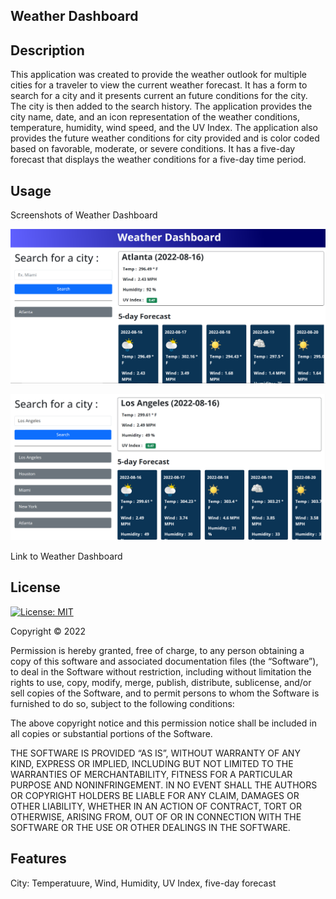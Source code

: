 ## Weather Dashboard

## Description 

This application was created to provide the weather outlook for multiple cities for a traveler to view the current weather forecast. It has a form to search for a city and it presents current an future conditions for the city. The city is then added to the search history. The application provides the city name, date, and an icon representation of the weather conditions, temperature, humidity, wind speed, and the UV Index. The application also provides the future weather conditions for city provided and is color coded based on favorable, moderate, or severe conditions. It has a five-day forecast that displays the weather conditions for a five-day time period.

## Usage

Screenshots of Weather Dashboard

![](Weather%20Dashboard%20screenshot1.PNG)

![](Weather%20Dashboard%20screenshot2.PNG)

Link to Weather Dashboard



## License

[![License: MIT](https://img.shields.io/badge/License-MIT-yellow.svg)](https://opensource.org/licenses/MIT)

Copyright © 2022 <Anquavious Grant>

Permission is hereby granted, free of charge, to any person obtaining a copy of this software and associated documentation files (the “Software”), to deal in the Software without restriction, including without limitation the rights to use, copy, modify, merge, publish, distribute, sublicense, and/or sell copies of the Software, and to permit persons to whom the Software is furnished to do so, subject to the following conditions:

The above copyright notice and this permission notice shall be included in all copies or substantial portions of the Software.

THE SOFTWARE IS PROVIDED “AS IS”, WITHOUT WARRANTY OF ANY KIND, EXPRESS OR IMPLIED, INCLUDING BUT NOT LIMITED TO THE WARRANTIES OF MERCHANTABILITY, FITNESS FOR A PARTICULAR PURPOSE AND NONINFRINGEMENT. IN NO EVENT SHALL THE AUTHORS OR COPYRIGHT HOLDERS BE LIABLE FOR ANY CLAIM, DAMAGES OR OTHER LIABILITY, WHETHER IN AN ACTION OF CONTRACT, TORT OR OTHERWISE, ARISING FROM, OUT OF OR IN CONNECTION WITH THE SOFTWARE OR THE USE OR OTHER DEALINGS IN THE SOFTWARE.

## Features

City: Temperatuure, Wind, Humidity, UV Index, five-day forecast

